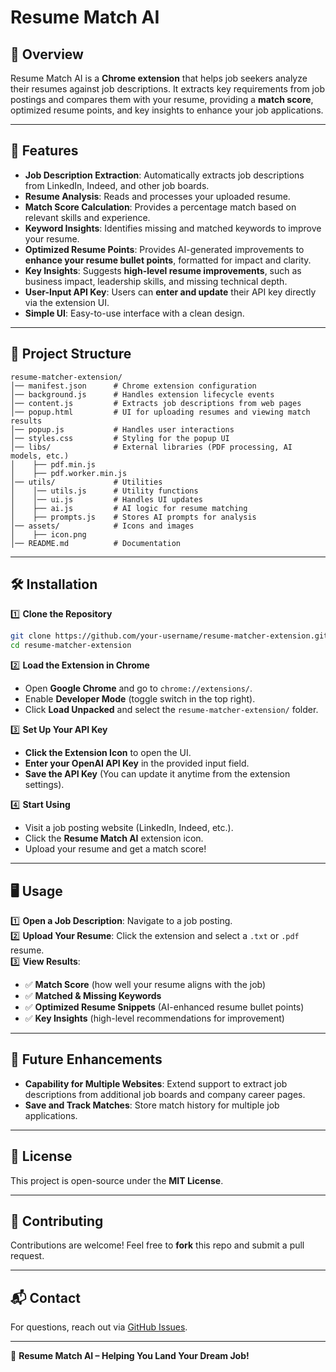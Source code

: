 # **Resume Match AI**

## 🚀 Overview

Resume Match AI is a **Chrome extension** that helps job seekers analyze their resumes against job descriptions. It extracts key requirements from job postings and compares them with your resume, providing a **match score**, optimized resume points, and key insights to enhance your job applications.

---

## 🎯 Features

- **Job Description Extraction**: Automatically extracts job descriptions from LinkedIn, Indeed, and other job boards.
- **Resume Analysis**: Reads and processes your uploaded resume.
- **Match Score Calculation**: Provides a percentage match based on relevant skills and experience.
- **Keyword Insights**: Identifies missing and matched keywords to improve your resume.
- **Optimized Resume Points**: Provides AI-generated improvements to **enhance your resume bullet points**, formatted for impact and clarity.
- **Key Insights**: Suggests **high-level resume improvements**, such as business impact, leadership skills, and missing technical depth.
- **User-Input API Key**: Users can **enter and update** their API key directly via the extension UI.
- **Simple UI**: Easy-to-use interface with a clean design.

---

## 📂 Project Structure

```
resume-matcher-extension/
│── manifest.json      # Chrome extension configuration
│── background.js      # Handles extension lifecycle events
│── content.js         # Extracts job descriptions from web pages
│── popup.html         # UI for uploading resumes and viewing match results
│── popup.js           # Handles user interactions
│── styles.css         # Styling for the popup UI
│── libs/              # External libraries (PDF processing, AI models, etc.)
│    ├── pdf.min.js
│    ├── pdf.worker.min.js
│── utils/             # Utilities
│    │── utils.js      # Utility functions
│    │── ui.js         # Handles UI updates
│    ├── ai.js         # AI logic for resume matching
│    ├── prompts.js    # Stores AI prompts for analysis
│── assets/            # Icons and images
│    ├── icon.png
│── README.md          # Documentation
```

---

## 🛠️ Installation

1️⃣ **Clone the Repository**

```sh
git clone https://github.com/your-username/resume-matcher-extension.git
cd resume-matcher-extension
```

2️⃣ **Load the Extension in Chrome**

- Open **Google Chrome** and go to `chrome://extensions/`.
- Enable **Developer Mode** (toggle switch in the top right).
- Click **Load Unpacked** and select the `resume-matcher-extension/` folder.

3️⃣ **Set Up Your API Key**

- **Click the Extension Icon** to open the UI.
- **Enter your OpenAI API Key** in the provided input field.
- **Save the API Key** (You can update it anytime from the extension settings).

4️⃣ **Start Using**

- Visit a job posting website (LinkedIn, Indeed, etc.).
- Click the **Resume Match AI** extension icon.
- Upload your resume and get a match score!

---

## 🖥️ Usage

1️⃣ **Open a Job Description**: Navigate to a job posting.  
2️⃣ **Upload Your Resume**: Click the extension and select a `.txt` or `.pdf` resume.  
3️⃣ **View Results**:

- ✅ **Match Score** (how well your resume aligns with the job)
- ✅ **Matched & Missing Keywords**
- ✅ **Optimized Resume Snippets** (AI-enhanced resume bullet points)
- ✅ **Key Insights** (high-level recommendations for improvement)

---

## 🚀 Future Enhancements

- **Capability for Multiple Websites**: Extend support to extract job descriptions from additional job boards and company career pages.
- **Save and Track Matches**: Store match history for multiple job applications.

---

## 📜 License

This project is open-source under the **MIT License**.

---

## 🤝 Contributing

Contributions are welcome! Feel free to **fork** this repo and submit a pull request.

---

## 📬 Contact

For questions, reach out via [GitHub Issues](https://github.com/your-username/resume-matcher-extension/issues).

---

🚀 **Resume Match AI – Helping You Land Your Dream Job!**
